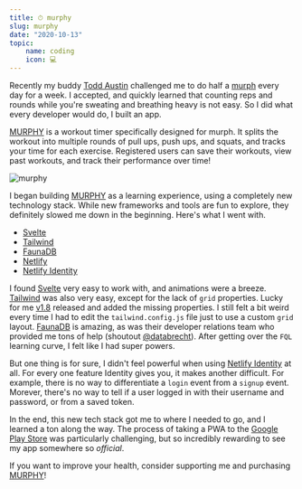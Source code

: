 ```yaml
---
title: ⏱ murphy
slug: murphy
date: "2020-10-13"
topic:
    name: coding
    icon: 💻
---
```


Recently my buddy [Todd Austin][todd] challenged me to do half a [murph][murph] every day for a week. I accepted, and quickly learned that counting reps and rounds while you're sweating and breathing heavy is not easy. So I did what every developer would do, I built an app.

[MURPHY][store] is a workout timer specifically designed for murph. It splits the workout into multiple rounds of pull ups, push ups, and squats, and tracks your time for each exercise. Registered users can save their workouts, view past workouts, and track their performance over time!

![murphy][ad]

I began building [MURPHY][store] as a learning experience, using a completely new technology stack. While new frameworks and tools are fun to explore, they definitely slowed me down in the beginning. Here's what I went with.

-   [Svelte][svelte]
-   [Tailwind][tailwind]
-   [FaunaDB][fauna]
-   [Netlify][netlify]
-   [Netlify Identity][identity]

I found [Svelte][svelte] very easy to work with, and animations were a breeze. [Tailwind][tailwind] was also very easy, except for the lack of `grid` properties. Lucky for me [v1.8][grid] released and added the missing properties. I still felt a bit weird every time I had to edit the `tailwind.config.js` file just to use a custom `grid` layout. [FaunaDB][fauna] is amazing, as was their developer relations team who provided me tons of help (shoutout [@databrecht][databrecht]). After getting over the `FQL` learning curve, I felt like I had super powers.

But one thing is for sure, I didn't feel powerful when using [Netlify Identity][identity] at all. For every one feature Identity gives you, it makes another difficult. For example, there is no way to differentiate a `login` event from a `signup` event. Morever, there's no way to tell if a user logged in with their username and password, or from a saved token.

In the end, this new tech stack got me to where I needed to go, and I learned a ton along the way. The process of taking a PWA to the [Google Play Store][store] was particularly challenging, but so incredibly rewarding to see my app somewhere so _official_.

If you want to improve your health, consider supporting me and purchasing [MURPHY][store]!

[databrecht]: https://twitter.com/databrecht
[grid]: https://tailwindcss.com/docs/release-notes#tailwind-css-v1-8
[todd]: https://twitter.com/austintoddj
[murph]: https://themurphchallenge.com/pages/the-workout
[ad]: /images/posts/murphy.png
[store]: https://play.google.com/store/apps/details?id=com.bradgarropy.murphy.twa
[svelte]: https://svelte.dev
[tailwind]: http://tailwindcss.com
[fauna]: https://fauna.com
[netlify]: https://netlify.com
[identity]: https://docs.netlify.com/visitor-access/identity

